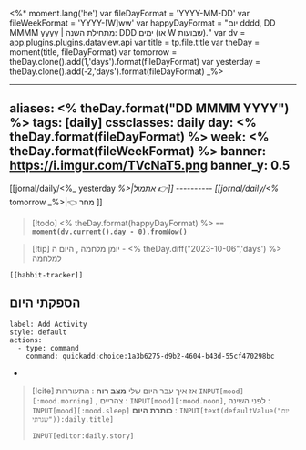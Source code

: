 <%*
moment.lang('he')
var fileDayFormat = 'YYYY-MM-DD'
var fileWeekFormat = 'YYYY-[W]ww' 
var happyDayFormat = "יום dddd, DD MMMM yyyy | מתחילת השנה: DDD ימים (או W שבועות)."
var dv = app.plugins.plugins.dataview.api
var title = tp.file.title
var theDay = moment(title, fileDayFormat)
var tomorrow  = theDay.clone().add(1,'days').format(fileDayFormat)
var yesterday  = theDay.clone().add(-2,'days').format(fileDayFormat)
_%>

---
aliases: <% theDay.format("DD MMMM YYYY") %>
tags: [daily]
cssclasses: daily
day: <% theDay.format(fileDayFormat) %>
week: <% theDay.format(fileWeekFormat) %>
banner: https://i.imgur.com/TVcNaT5.png
banner_y: 0.5
---

[[jornal/daily/<%_ yesterday _%>|אתמול 👉]] ---------- [[jornal/daily/<%_ tomorrow _%>|👈 מחר ]]


> [!todo]  <% theDay.format(happyDayFormat) %> **`== moment(dv.current().day - 0).fromNow()`**

> [!tip]  יומן מלחמה , היום ה - <% theDay.diff("2023-10-06",'days') %> למלחמה

```meta-bind-embed
[[habbit-tracker]]
```

## הספקתי היום

```meta-bind-button
label: Add Activity
style: default
actions: 
  - type: command
    command: quickadd:choice:1a3b6275-d9b2-4604-b43d-55cf470298bc

```
-  

> [!cite] אז איך עבר היום שלי
> **מצב רוח** :  התעוררות `INPUT[mood][:mood.morning]` , צהריים : `INPUT[mood][:mood.noon]`,  לפני השינה :  `INPUT[mood][:mood.sleep]`
> **כותרת היום** : `INPUT[text(defaultValue("יום שגרתי")):daily.title]`
> ```meta-bind
> INPUT[editor:daily.story]
> ```